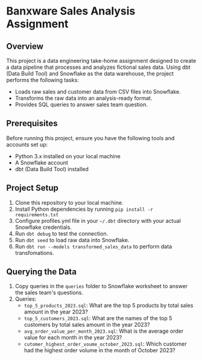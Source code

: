 # Banxware Sales Analysis Assignment

## Overview

This project is a data engineering take-home assignment designed to create a data pipeline that processes and analyzes fictional sales data. Using dbt (Data Build Tool) and Snowflake as the data warehouse, the project performs the following tasks:

- Loads raw sales and customer data from CSV files into Snowflake.
- Transforms the raw data into an analysis-ready format.
- Provides SQL queries to answer sales team question.

## Prerequisites

Before running this project, ensure you have the following tools and accounts set up:

- Python 3.x installed on your local machine
- A Snowflake account
- dbt (Data Build Tool) installed

## Project Setup

1. Clone this repository to your local machine.
2. Install Python dependencies by running `pip install -r requirements.txt`
3. Configure profiles.yml file in your `~/.dbt` directory with your actual Snowflake credentials.
4. Run `dbt debug` to test the connection.
5. Run `dbt seed` to load raw data into Snowflake.
6. Run `dbt run --models transformed_sales_data` to perform data transfomations.

## Querying the Data

1. Copy queries in the `queries` folder to Snowflake worksheet to answer the sales team's questions.
2. Queries:
   - `top_5_products_2023.sql`: What are the top 5 products by total sales amount in the year 2023?
   - `top_5_customers_2023.sql`: What are the names of the top 5 customers by total sales amount in the year 2023?
   - `avg_order_value_per_month_2023.sql`: What is the average order value for each month in the year 2023?
   - `cutomer_highest_order_voume_october_2023.sql`: Which customer had the highest order volume in the month of October 2023?
